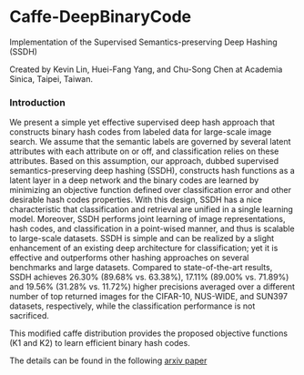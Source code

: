 # Caffe-DeepBinaryCode

Implementation of the Supervised Semantics-preserving Deep Hashing (SSDH)

Created by Kevin Lin, Huei-Fang Yang, and Chu-Song Chen at Academia Sinica, Taipei, Taiwan.

### Introduction

We present a simple yet effective supervised deep hash approach that constructs binary hash codes from labeled data for large-scale image search. We assume that the semantic labels are governed by several latent attributes with each attribute on or off, and classification relies on these attributes. Based on this assumption, our approach, dubbed supervised semantics-preserving deep hashing (SSDH), constructs hash functions as a latent layer in a deep network and the binary codes are learned by minimizing an objective function defined over classification error and other desirable hash codes properties. With this design, SSDH has a nice characteristic that classification and retrieval are unified in a single learning model. Moreover, SSDH performs joint learning of image representations, hash codes, and classification in a point-wised manner, and thus is scalable to large-scale datasets. SSDH is simple and can be realized by a slight enhancement of an existing deep architecture for classification; yet it is effective and outperforms other hashing approaches on several benchmarks and large datasets. Compared to state-of-the-art results, SSDH achieves 26.30% (89.68% vs. 63.38%), 17.11% (89.00% vs. 71.89%) and 19.56% (31.28% vs. 11.72%) higher precisions averaged over a different number of top returned images for the CIFAR-10, NUS-WIDE, and SUN397 datasets, respectively, while the classification performance is not sacrificed.

This modified caffe distribution provides the proposed objective functions (K1 and K2) to learn efficient binary hash codes. 

The details can be found in the following [arxiv paper](http://arxiv.org/abs/1507.00101)

